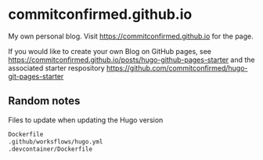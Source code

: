 # commitconfirmed.github.io

My own personal blog. Visit https://commitconfirmed.github.io for the page.

If you would like to create your own Blog on GitHub pages, see https://commitconfirmed.github.io/posts/hugo-github-pages-starter and the associated starter respository https://github.com/commitconfirmed/hugo-git-pages-starter 

## Random notes

Files to update when updating the Hugo version

```bash
Dockerfile
.github/worksflows/hugo.yml
.devcontainer/Dockerfile
```